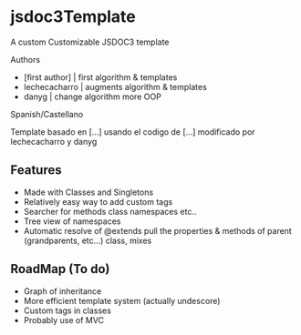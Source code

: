 jsdoc3Template
==============

A custom Customizable JSDOC3 template

Authors
- [first author]	| first algorithm & templates
- lechecacharro		| augments algorithm & templates
- danyg				| change algorithm more OOP

Spanish/Castellano

Template basado en [...] usando el codigo de [...] modificado por lechecacharro y danyg

Features
--------

- Made with Classes and Singletons
- Relatively easy way to add custom tags
- Searcher for methods class namespaces etc..
- Tree view of namespaces
- Automatic resolve of @extends pull the properties & methods of parent (grandparents, etc...) class, mixes

RoadMap (To do)
--------------
- Graph of inheritance
- More efficient template system (actually undescore)
- Custom tags in classes
- Probably use of MVC

